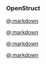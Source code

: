 ### OpenStruct

@[:markdown](simple/show.md)

@[:markdown](mixed/show.md)

@[:markdown](nested/show.md)

@[:markdown](circular/show.md)
